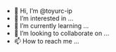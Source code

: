 - 👋 Hi, I’m @toyurc-ip
- 👀 I’m interested in ...
- 🌱 I’m currently learning ...
- 💞️ I’m looking to collaborate on ...
- 📫 How to reach me ...

<!---
toyurc-ip/toyurc-ip is a ✨ special ✨ repository because its `README.md` (this file) appears on your GitHub profile.
You can click the Preview link to take a look at your changes.
--->
